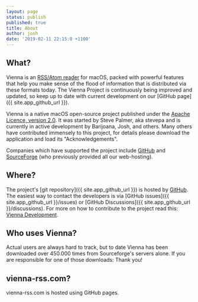 ```yaml
---
layout: page
status: publish
published: true
title: About
author: josh
date: '2019-02-11 22:15:0 +1100'
---
```


## What?

Vienna is an [RSS/Atom reader](https://en.wikipedia.org/wiki/News_aggregator) for macOS, packed with powerful features that help you make sense of the flood of information that is distributed via these formats today. The Vienna Project is continuously being improved and updated, so keep up to date with current development on our [GitHub page]({{ site.app_github_url }}).

Vienna is a native macOS open-source project published under the [Apache Licence, version 2.0](https://www.apache.org/licenses/LICENSE-2.0). It was started by Steve Palmer, aka stevepa and is currently in active development by Barijoana, Josh, and others. Many others have contributed immensely to this project, for details please download the application and load its "Acknowledgements".

Companies which have supported the project include [GitHub](https://www.github.com) and [SourceForge](https://www.sourceforge.net) (who previously provided all our web-hosting).

## Where?

The project's [git repository]({{ site.app_github_url }}) is hosted by [GitHub](https://www.github.com). The easiest way to contact the developers is via [GitHub issues]({{ site.app_github_url }}/issues) or [GitHub Discussions]({{ site.app_github_url }}/discussions). For more on how to contribute to the project read this: [Vienna Development](/development).

## Who uses Vienna?

Actual users are always hard to track, but to date Vienna has been downloaded over 450.000 times from Sourceforge's servers alone. If you are responsible for one of those downloads: Thank you!

## vienna-rss.com?

vienna-rss.com is hosted using GitHub pages.
